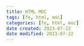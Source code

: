 ```yaml
---
title: HTML MOC
tags: [fe, html, moc]
categories: [fe, html, moc]
date created: 2023-07-22
date modified: 2023-07-22
---
```

